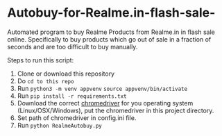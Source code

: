 # Autobuy-for-Realme.in-flash-sale-

Automated program to buy Realme Products from Realme.in in flash sale online. 
Specifically to buy products which go out of sale in a fraction of seconds and are too difficult to buy manually.

Steps to run this script:
1. Clone or download this repository
2. Do `cd to this repo`
3. Run `python3 -m venv appvenv`
`source appvenv/bin/activate`
4. Run `pip install -r requirements.txt`
5. Download the correct [chromedriver](http://chromedriver.chromium.org/downloads) for you operating system (Linux/OSX/Windows), put the chromedriver in this project directory.
6. Set path of  chromedriver in config.ini file.
7. Run `python RealmeAutobuy.py`
